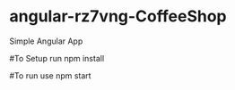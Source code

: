 # angular-rz7vng-CoffeeShop

Simple Angular App

#To Setup
    run npm install

#To run
    use npm start